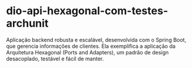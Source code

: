 # dio-api-hexagonal-com-testes-archunit
Aplicação backend robusta e escalável, desenvolvida com o Spring Boot, que gerencia informações de clientes. Ela exemplifica a aplicação da Arquitetura Hexagonal (Ports and Adapters), um padrão de design desacoplado, testável e fácil de manter.
